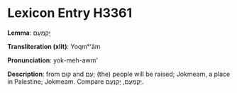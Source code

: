 # Lexicon Entry H3361

**Lemma**: יׇקְמְעָם

**Transliteration (xlit)**: Yoqmᵉʻâm

**Pronunciation**: yok-meh-awm'

**Description**:
from קוּם and עַם; (the) people will be raised; Jokmeam, a place in Palestine; Jokmeam. Compare יְקַמְעָם, יׇקְנְעָם.
